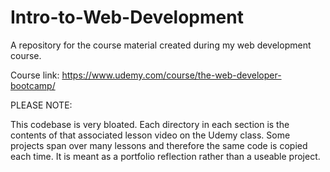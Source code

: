 # Intro-to-Web-Development
A repository for the course material created during my web development course.

Course link: https://www.udemy.com/course/the-web-developer-bootcamp/

PLEASE NOTE:

This codebase is very bloated. Each directory in each section is the contents of that associated lesson video on the Udemy class. Some projects span over many lessons and therefore the same code is copied each time. It is meant as a portfolio reflection rather than a useable project.